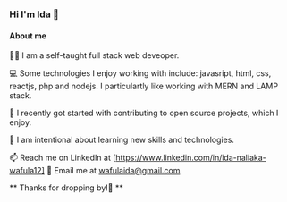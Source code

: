 ### Hi I'm Ida 👋

#### About me

🧍‍♀️ I am a self-taught full stack web deveoper.

💻 Some technologies I enjoy working with include: javasript, html, css, reactjs, php and nodejs.
    I particulartly like working with MERN and LAMP stack.

👯 I recently got started with contributing to open source projects, which I enjoy.

🌱 I am intentional about learning new skills and technologies.

📫 Reach me on LinkedIn at [https://www.linkedin.com/in/ida-naliaka-wafula12]
📧 Email me at wafulaida@gmail.com

** Thanks for dropping by!👋 **
